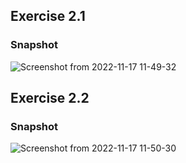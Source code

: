## Exercise 2.1
### Snapshot
![Screenshot from 2022-11-17 11-49-32](https://user-images.githubusercontent.com/20619491/202371778-863a58d6-52d9-457c-8b9f-76347af75f1f.png)

## Exercise 2.2
### Snapshot
![Screenshot from 2022-11-17 11-50-30](https://user-images.githubusercontent.com/20619491/202371848-4a9a5e44-8e66-4c04-92be-4e577bc34db1.png)

